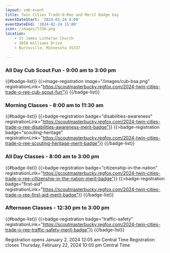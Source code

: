 ```yaml
---
layout: smb-event
title: Twin Cities Trade-O-Ree and Merit Badge Day
eventDateStart: '2024-02-24 8:00'
eventDateEnd: '2024-02-24 15:00'
icon: /images/5338.png
location:
    - St James Lutheran Church
    - 3650 Williams Drive
    - Burnsville, Minnesota 55337

---
```


### All Day Cub Scout Fun - 9:00 am to 3:00 pm

{{#badge-list}}
{{>image-registration image="/images/cub-bsa.png"  registrationLink="https://scoutmasterbucky.regfox.com/2024-twin-cities-trade-o-ree-cub-scout-fun"}}
{{/badge-list}}


### Morning Classes - 8:00 am to 11:30 am

{{#badge-list}}
{{>badge-registration badge="disabilities-awareness" registrationLink="https://scoutmasterbucky.regfox.com/2024-twin-cities-trade-o-ree-disabilities-awareness-merit-badge"}}
{{>badge-registration badge="scouting-heritage" registrationLink="https://scoutmasterbucky.regfox.com/2024-twin-cities-trade-o-ree-scouting-heritage-merit-badge"}}
{{/badge-list}}

### All Day Classes - 8:00 am to 3:00 pm

{{#badge-list}}
{{>badge-registration badge="citizenship-in-the-nation" registrationLink="https://scoutmasterbucky.regfox.com/2024-twin-cities-trade-o-ree-citizenship-in-the-nation-merit-badge"}}
{{>badge-registration badge="first-aid" registrationLink="https://scoutmasterbucky.regfox.com/2024-twin-cities-trade-o-ree-first-aid-merit-badge"}}
{{/badge-list}}

### Afternoon Classes - 12:30 pm to 3:00 pm

{{#badge-list}}
{{>badge-registration badge="traffic-safety" registrationLink="https://scoutmasterbucky.regfox.com/2024-twin-cities-trade-o-ree-traffic-safety-merit-badge"}}
{{/badge-list}}



Registration opens January 2, 2024 12:05 am Central Time
Registration closes Thursday, February 22, 2024 10:00 pm Central Time
